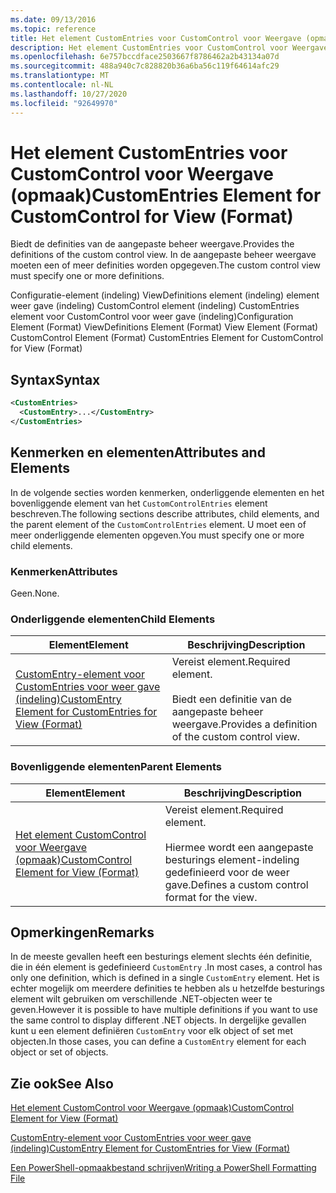 ```yaml
---
ms.date: 09/13/2016
ms.topic: reference
title: Het element CustomEntries voor CustomControl voor Weergave (opmaak)
description: Het element CustomEntries voor CustomControl voor Weergave (opmaak)
ms.openlocfilehash: 6e757bccdface2503667f8786462a2b43134a07d
ms.sourcegitcommit: 488a940c7c828820b36a6ba56c119f64614afc29
ms.translationtype: MT
ms.contentlocale: nl-NL
ms.lasthandoff: 10/27/2020
ms.locfileid: "92649970"
---
```

# <a name="customentries-element-for-customcontrol-for-view-format"></a><span data-ttu-id="df59a-103">Het element CustomEntries voor CustomControl voor Weergave (opmaak)</span><span class="sxs-lookup"><span data-stu-id="df59a-103">CustomEntries Element for CustomControl for View (Format)</span></span>

<span data-ttu-id="df59a-104">Biedt de definities van de aangepaste beheer weergave.</span><span class="sxs-lookup"><span data-stu-id="df59a-104">Provides the definitions of the custom control view.</span></span> <span data-ttu-id="df59a-105">In de aangepaste beheer weergave moeten een of meer definities worden opgegeven.</span><span class="sxs-lookup"><span data-stu-id="df59a-105">The custom control view must specify one or more definitions.</span></span>

<span data-ttu-id="df59a-106">Configuratie-element (indeling) ViewDefinitions element (indeling) element weer gave (indeling) CustomControl element (indeling) CustomEntries element voor CustomControl voor weer gave (indeling)</span><span class="sxs-lookup"><span data-stu-id="df59a-106">Configuration Element (Format) ViewDefinitions Element (Format) View Element (Format) CustomControl Element (Format) CustomEntries Element for CustomControl for View (Format)</span></span>

## <a name="syntax"></a><span data-ttu-id="df59a-107">Syntax</span><span class="sxs-lookup"><span data-stu-id="df59a-107">Syntax</span></span>

```xml
<CustomEntries>
  <CustomEntry>...</CustomEntry>
</CustomEntries>
```

## <a name="attributes-and-elements"></a><span data-ttu-id="df59a-108">Kenmerken en elementen</span><span class="sxs-lookup"><span data-stu-id="df59a-108">Attributes and Elements</span></span>

<span data-ttu-id="df59a-109">In de volgende secties worden kenmerken, onderliggende elementen en het bovenliggende element van het `CustomControlEntries` element beschreven.</span><span class="sxs-lookup"><span data-stu-id="df59a-109">The following sections describe attributes, child elements, and the parent element of the `CustomControlEntries` element.</span></span> <span data-ttu-id="df59a-110">U moet een of meer onderliggende elementen opgeven.</span><span class="sxs-lookup"><span data-stu-id="df59a-110">You must specify one or more child elements.</span></span>

### <a name="attributes"></a><span data-ttu-id="df59a-111">Kenmerken</span><span class="sxs-lookup"><span data-stu-id="df59a-111">Attributes</span></span>

<span data-ttu-id="df59a-112">Geen.</span><span class="sxs-lookup"><span data-stu-id="df59a-112">None.</span></span>

### <a name="child-elements"></a><span data-ttu-id="df59a-113">Onderliggende elementen</span><span class="sxs-lookup"><span data-stu-id="df59a-113">Child Elements</span></span>

|<span data-ttu-id="df59a-114">Element</span><span class="sxs-lookup"><span data-stu-id="df59a-114">Element</span></span>|<span data-ttu-id="df59a-115">Beschrijving</span><span class="sxs-lookup"><span data-stu-id="df59a-115">Description</span></span>|
|-------------|-----------------|
|[<span data-ttu-id="df59a-116">CustomEntry-element voor CustomEntries voor weer gave (indeling)</span><span class="sxs-lookup"><span data-stu-id="df59a-116">CustomEntry Element for CustomEntries for View (Format)</span></span>](./customentry-element-for-customentries-for-customcontrol-for-view-format.md)|<span data-ttu-id="df59a-117">Vereist element.</span><span class="sxs-lookup"><span data-stu-id="df59a-117">Required element.</span></span><br /><br /> <span data-ttu-id="df59a-118">Biedt een definitie van de aangepaste beheer weergave.</span><span class="sxs-lookup"><span data-stu-id="df59a-118">Provides a definition of the custom control view.</span></span>|

### <a name="parent-elements"></a><span data-ttu-id="df59a-119">Bovenliggende elementen</span><span class="sxs-lookup"><span data-stu-id="df59a-119">Parent Elements</span></span>

|<span data-ttu-id="df59a-120">Element</span><span class="sxs-lookup"><span data-stu-id="df59a-120">Element</span></span>|<span data-ttu-id="df59a-121">Beschrijving</span><span class="sxs-lookup"><span data-stu-id="df59a-121">Description</span></span>|
|-------------|-----------------|
|[<span data-ttu-id="df59a-122">Het element CustomControl voor Weergave (opmaak)</span><span class="sxs-lookup"><span data-stu-id="df59a-122">CustomControl Element for View (Format)</span></span>](./customcontrol-element-for-view-format.md)|<span data-ttu-id="df59a-123">Vereist element.</span><span class="sxs-lookup"><span data-stu-id="df59a-123">Required element.</span></span><br /><br /> <span data-ttu-id="df59a-124">Hiermee wordt een aangepaste besturings element-indeling gedefinieerd voor de weer gave.</span><span class="sxs-lookup"><span data-stu-id="df59a-124">Defines a custom control format for the view.</span></span>|

## <a name="remarks"></a><span data-ttu-id="df59a-125">Opmerkingen</span><span class="sxs-lookup"><span data-stu-id="df59a-125">Remarks</span></span>

<span data-ttu-id="df59a-126">In de meeste gevallen heeft een besturings element slechts één definitie, die in één element is gedefinieerd `CustomEntry` .</span><span class="sxs-lookup"><span data-stu-id="df59a-126">In most cases, a control has only one definition, which is defined in a single `CustomEntry` element.</span></span> <span data-ttu-id="df59a-127">Het is echter mogelijk om meerdere definities te hebben als u hetzelfde besturings element wilt gebruiken om verschillende .NET-objecten weer te geven.</span><span class="sxs-lookup"><span data-stu-id="df59a-127">However it is possible to have multiple definitions if you want to use the same control to display different .NET objects.</span></span> <span data-ttu-id="df59a-128">In dergelijke gevallen kunt u een element definiëren `CustomEntry` voor elk object of set met objecten.</span><span class="sxs-lookup"><span data-stu-id="df59a-128">In those cases, you can define a `CustomEntry` element for each object or set of objects.</span></span>

## <a name="see-also"></a><span data-ttu-id="df59a-129">Zie ook</span><span class="sxs-lookup"><span data-stu-id="df59a-129">See Also</span></span>

[<span data-ttu-id="df59a-130">Het element CustomControl voor Weergave (opmaak)</span><span class="sxs-lookup"><span data-stu-id="df59a-130">CustomControl Element for View (Format)</span></span>](./customcontrol-element-for-view-format.md)

[<span data-ttu-id="df59a-131">CustomEntry-element voor CustomEntries voor weer gave (indeling)</span><span class="sxs-lookup"><span data-stu-id="df59a-131">CustomEntry Element for CustomEntries for View (Format)</span></span>](./customentry-element-for-customentries-for-customcontrol-for-view-format.md)

[<span data-ttu-id="df59a-132">Een PowerShell-opmaakbestand schrijven</span><span class="sxs-lookup"><span data-stu-id="df59a-132">Writing a PowerShell Formatting File</span></span>](./writing-a-powershell-formatting-file.md)
